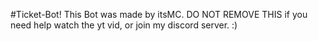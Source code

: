 #Ticket-Bot!
This Bot was made by itsMC.
DO NOT REMOVE THIS
if you need help watch the yt vid, or join my discord server.
:)

